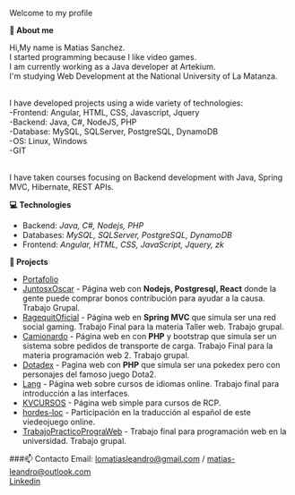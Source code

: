 <!--### Hi there


**Pewmafe/Pewmafe** is a ✨ _special_ ✨ repository because its `README.md` (this file) appears on your GitHub profile.

Here are some ideas to get you started:

- 🔭 I’m currently working on ...
- 🌱 I’m currently learning ...
- 👯 I’m looking to collaborate on ...
- 🤔 I’m looking for help with ...
- 💬 Ask me about ...
- 📫 How to reach me: ...
- 😄 Pronouns: ...
- ⚡ Fun fact: ... -->


<p align="left">
Welcome to my profile
</p>

<strong>💬 About me</strong>
<p align="left">
Hi,My name is Matias Sanchez.<br>
I started programming because I like video games.<br>
I am currently working as a Java developer at Artekium.<br>
I'm studying Web Development at the National University of La Matanza.<br><br>

I have developed projects using a wide variety of technologies:<br>
-Frontend: Angular, HTML, CSS, Javascript, Jquery<br>
-Backend: Java, C#, NodeJS, PHP<br>
-Database: MySQL, SQLServer, PostgreSQL, DynamoDB<br>
-OS: Linux, Windows<br>
-GIT<br><br>

I have taken courses focusing on Backend development with Java, Spring MVC, Hibernate, REST APIs.
</p>


  <strong>💻 Technologies </strong>

- Backend: <em>Java, C#, Nodejs, PHP</em>
- Databases: <em>MySQL, SQLServer, PostgreSQL, DynamoDB</em>
- Frontend: <em>Angular, HTML, CSS, JavaScript, Jquery, zk</em>

<strong>🔭 Projects</strong>

- [Portafolio](https://pewmafe.github.io/Portfolio2020/)
- [JuntosxOscar](https://github.com/Pewmafe/rifasApp) - Página web con <b>Nodejs, Postgresql, React</b> donde la gente puede comprar bonos contribución para ayudar a la causa. Trabajo Grupal.
- [RagequitOficial](https://github.com/Pewmafe/RagequitOficial) - Página web en <b>Spring MVC</b> que simula ser una red social gaming. Trabajo Final para la materia Taller web. Trabajo grupal.
- [Camionardo](https://github.com/Pewmafe/TpWeb2-Final) - Página web en con <b>PHP</b> y bootstrap que simula ser un sistema sobre pedidos de transporte de carga. Trabajo Final para la materia programación web 2. Trabajo grupal.
- [Dotadex](https://github.com/Pewmafe/dotadex) - Pagina web con <b>PHP</b> que simula ser una pokedex pero con personajes del famoso juego Dota2.
- [Lang](https://github.com/Pewmafe/Final-Interfaces) - Página web sobre cursos de idiomas online. Trabajo final para introducción a las interfaces. 
- [KVCURSOS](https://github.com/Pewmafe/KVCURSOS) - Página web simple para cursos de RCP.
- [hordes-loc](https://github.com/Pewmafe/hordes-loc) - Participación en la traducción al español de este viedeojuego online.
- [TrabajoPracticoPrograWeb](https://github.com/Pewmafe/TrabajoPracticoPrograWeb) - Trabajo final para programación web en la universidad. Trabajo grupal.

###📫 Contacto 
Email: lomatiasleandro@gmail.com / matias-leandro@outlook.com <br>
[Linkedin](https://www.linkedin.com/in/mat%C3%ADas-sanchez-8a4798115/)
